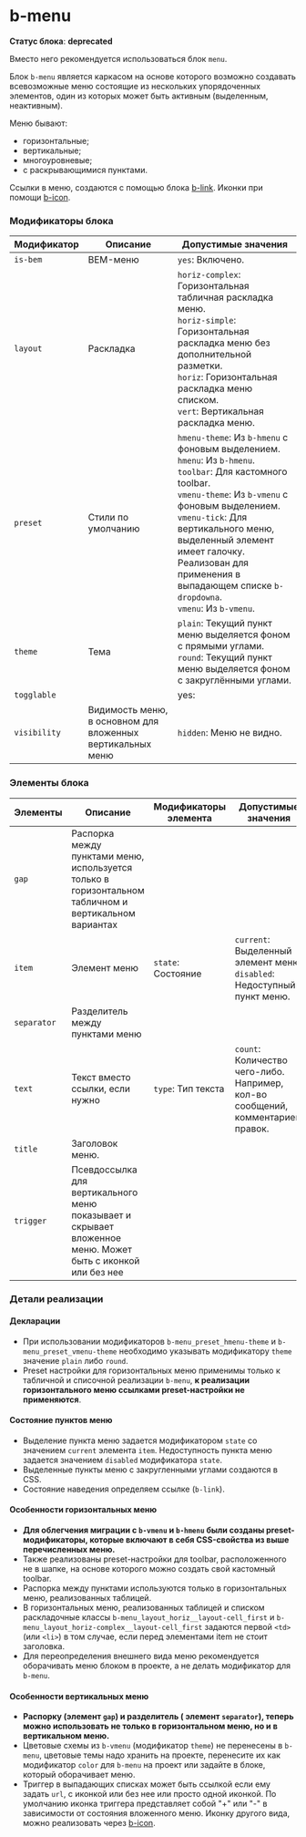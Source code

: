 # b-menu

**Статус блока**: **deprecated**

Вместо него рекомендуется использоваться блок `menu`.

Блок `b-menu` является каркасом на основе которого возможно создавать всевозможные меню состоящие из нескольких упорядоченных элементов, один из которых может быть активным (выделенным, неактивным).

Меню бывают:

* горизонтальные;
* вертикальные;
* многоуровневые;
* c раскрывающимися пунктами.

Ссылки в меню, создаются c помощью блока [b-link](../b-link/b-link.ru.md). Иконки при помощи [b-icon](../b-icon/b-icon.ru.md).

### Модификаторы блока

Модификатор | Описание | Допустимые значения
--- | --- | ---
`is-bem` | BEM-меню | `yes`: Включено.
`layout`| Раскладка | `horiz-complex`: Горизонтальная табличная раскладка меню. <br>`horiz-simple`: Горизонтальная раскладка меню без дополнительной разметки.<br>`horiz`: Горизонтальная раскладка меню списком.<br>`vert`: Вертикальная раскладка меню.<br>
`preset` | Стили по умолчанию | `hmenu-theme`: Из `b-hmenu` с фоновым выделением.<br>`hmenu`: Из `b-hmenu`.<br>`toolbar`: Для кастомного toolbar.<br>`vmenu-theme`: Из `b-vmenu` с фоновым выделением.<br>`vmenu-tick`: Для вертикального меню, выделенный элемент имеет галочку. Реализован для применения в выпадающем списке `b-dropdowna`.<br>`vmenu`: Из `b-vmenu`.<br>
`theme` | Тема | `plain`: Текущий пункт меню выделяется фоном с прямыми углами.<br>`round`: Текущий пункт меню выделяется фоном с закруглёнными углами.<br>
`togglable`| |yes:
`visibility`| Видимость меню, в основном для вложенных вертикальных меню| `hidden`: Меню не видно.

<a name="elems"></a>
### Элементы блока

Элементы | Описание | Модификаторы элемента | Допустимые значения
--- | --- | --- | --- |
`gap` | Распорка между пунктами меню, используется только в горизонтальном табличном и вертикальном вариантах
`item` | Элемент меню | `state`: Состояние |`current`: Выделенный элемент меню.<br>`disabled`: Недоступный пункт меню.<br>
`separator` | Разделитель между пунктами меню
`text` | Текст вместо ссылки, если нужно | `type`: Тип текста | `count`: Количество чего-либо. Например, кол-во сообщений, комментариев, правок.
`title`| Заголовок меню.
`trigger`| Псевдоссылка для вертикального меню показывает и скрывает вложенное меню. Может быть с иконкой или без нее


### Детали реализации

#### Декларации

  * При использовании модификаторов `b-menu_preset_hmenu-theme` и `b-menu_preset_vmenu-theme` необходимо указывать  модификатору `theme` значение `plain` либо `round`.
  * Preset настройки для горизонтальных меню применимы только к табличной и списочной реализации `b-menu`, **к реализации горизонтального меню ссылками preset-настройки не применяются**.

#### Состояние пунктов меню

  * Выделение пункта меню задается модификатором `state` со значением `current` элемента `item`. Недоступность пункта меню задается значением `disabled` модификатора `state`.
  * Выделенные пункты меню с закругленными углами создаются в CSS.
  * Состояние наведения определяем ссылке (`b-link`).

#### Особенности горизонтальных меню

  * **Для облегчения миграции с `b-vmenu` и `b-hmenu` были созданы preset-модификаторы, которые включают в себя CSS-свойства из выше перечисленных меню.**
  * Также реализованы preset-настройки для toolbar, расположенного не в шапке, на основе которого можно создать свой кастомный toolbar.
  * Распорка между пунктами используются только в горизонтальных меню, реализованных таблицей.
  * В горизонтальных меню, реализованных таблицей и списком раскладочные классы `b-menu_layout_horiz__layout-cell_first` и `b-menu_layout_horiz-complex__layout-cell_first` задаются первой `<td>` (или `<li>`) в том случае, если перед элементами item не стоит заголовка.
  * Для переопределения внешнего вида меню рекомендуется оборачивать меню блоком в проекте, а не делать модификатор для `b-menu`.

#### Особенности вертикальных меню

  * **Распорку (элемент `gap`) и разделитель ( элемент `separator`), теперь можно использовать не только в горизонтальном меню, но и в вертикальном меню.**
  * Цветовые схемы из `b-vmenu` (модификатор `theme`) не перенесены в `b-menu`, цветовые темы надо хранить на проекте, перенесите их как модификатор `color` для `b-menu` на проект или задайте в блоке, который оборачивает меню.
  * Триггер в выпадающих списках может быть ссылкой если ему задать `url`, с иконкой или без нее или просто одной иконкой. По умолчанию иконка триггера представляет собой "+" или "-" в зависимости от состояния вложенного меню. Иконку другого вида, можно реализовать через [b-icon](../b-icon/b-icon.ru.md).
